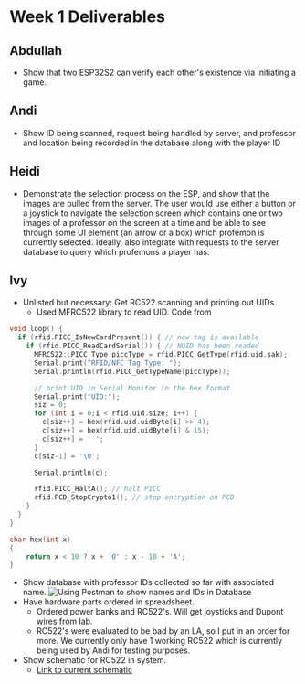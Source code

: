 # Week 1 Deliverables

## Abdullah

- Show that two ESP32S2 can verify each other's existence via initiating a game.

## Andi

- Show ID being scanned, request being handled by server, and professor and location being recorded in the database along with the player ID

## Heidi

- Demonstrate the selection process on the ESP, and show that the images are pulled from the server. The user would use either a button or a joystick to navigate the selection screen which contains one or two images of a professor on the screen at a time and be able to see through some UI element (an arrow or a box) which profemon is currently selected. Ideally, also integrate with requests to the server database to query which profemons a player has.

## Ivy

- Unlisted but necessary: Get RC522 scanning and printing out UIDs
  - Used MFRC522 library to read UID. Code from

```cpp
void loop() {
  if (rfid.PICC_IsNewCardPresent()) { // new tag is available
    if (rfid.PICC_ReadCardSerial()) { // NUID has been readed
      MFRC522::PICC_Type piccType = rfid.PICC_GetType(rfid.uid.sak);
      Serial.print("RFID/NFC Tag Type: ");
      Serial.println(rfid.PICC_GetTypeName(piccType));

      // print UID in Serial Monitor in the hex format
      Serial.print("UID:");
      siz = 0;
      for (int i = 0;i < rfid.uid.size; i++) {
        c[siz++] = hex(rfid.uid.uidByte[i] >> 4);
        c[siz++] = hex(rfid.uid.uidByte[i] & 15);
        c[siz++] = ' ';
      }
      c[siz-1] = '\0';

      Serial.println(c);

      rfid.PICC_HaltA(); // halt PICC
      rfid.PCD_StopCrypto1(); // stop encryption on PCD
    }
  }
}

char hex(int x)
{
	return x < 10 ? x + '0' : x - 10 + 'A';
}
```

- Show database with professor IDs collected so far with associated name. ![Using Postman to show names and IDs in Database](http://g.recordit.co/OAIGbqmCWe.gif)
- Have hardware parts ordered in spreadsheet.
  - Ordered power banks and RC522's. Will get joysticks and Dupont wires from lab.
  - RC522's were evaluated to be bad by an LA, so I put in an order for more. We currently only have 1 working RC522 which is currently being used by Andi for testing purposes.
- Show schematic for RC522 in system.
  - [Link to current schematic](https://drive.google.com/file/d/1guy1b2j0ekgfu1Y9LPn_IptbRYLgjF4g/view?usp=sharing)
